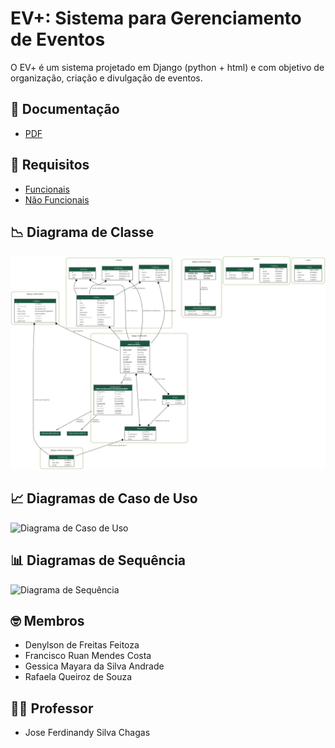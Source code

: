# EV+: Sistema para Gerenciamento de Eventos

O EV+ é um sistema projetado em Django (python + html) e com objetivo de organização, criação e divulgação de eventos.

## 📜 Documentação
- [PDF]()

## 📌 Requisitos 
- [Funcionais]()
- [Não Funcionais]()

## 📉 Diagrama de Classe
![Diagrama de Classe](app_models.png)

## 📈 Diagramas de Caso de Uso
![Diagrama de Caso de Uso]()

## 📊 Diagramas de Sequência
![Diagrama de Sequência]()

## 🤓 Membros
  - Denylson de Freitas Feitoza
  - Francisco Ruan Mendes Costa
  - Gessica Mayara da Silva Andrade
  - Rafaela Queiroz de Souza

## 👨‍🏫 Professor
  - Jose Ferdinandy Silva Chagas
